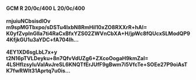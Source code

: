 #### GCM R 20/0c/400 L 20/0c/400
**rnjuiuNCbsisdlOv**<br/>**m9spMGTbxpo/sDSTu4lxbN8RmHil10xZO8RXXrR+hAI=**<br/>**K0yfZvpInGIla7ti4RaCxBfxYZS02ZWVnCbXA+H/jpWc8fQUcxSLModQP94KfjkGU1u3aYDC+fA704Ih...**<br/><br/>
**4EY1XD6sgLbL7x+y**<br/>**t2N16pTVLDeyku+8n7QfvVdUZg6+ZXcoOogaH9kmZaI=**<br/>**4LSHfIzsyIuVaIAvJreSL6KNQTfErJUfF9gBwm7i5VfcTe+SOEe27P9oiAsTK7fwRWIt31Aprtq7u0is...**